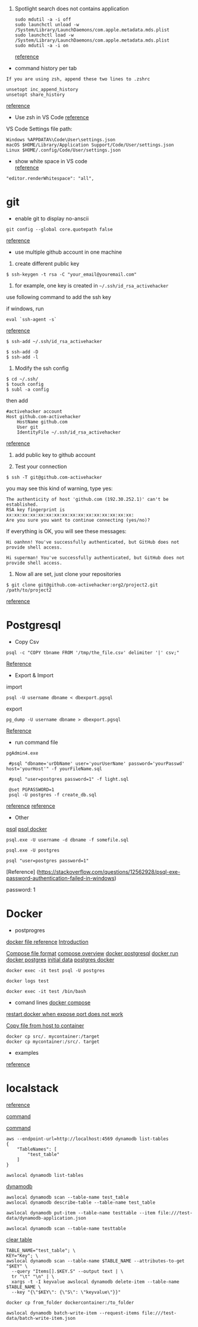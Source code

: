 1. Spotlight search does not contains application  
	```
	sudo mdutil -a -i off
	sudo launchctl unload -w /System/Library/LaunchDaemons/com.apple.metadata.mds.plist
	sudo launchctl load -w /System/Library/LaunchDaemons/com.apple.metadata.mds.plist
	sudo mdutil -a -i on
	```
	[reference](https://apple.stackexchange.com/questions/62715/applications-dont-show-up-in-spotlight)  

- command history per tab  
```
If you are using zsh, append these two lines to .zshrc

unsetopt inc_append_history
unsetopt share_history
```
[reference](https://superuser.com/questions/1245273/iterm2-version-3-individual-history-per-tab)  

- Use zsh in VS Code
[reference](https://medium.com/@ozzievee/configuring-vs-code-integrated-terminal-to-use-oh-my-zsh-f545de1545c1)  

VS Code Settings file path:  
```
Windows %APPDATA%\Code\User\settings.json
macOS $HOME/Library/Application Support/Code/User/settings.json
Linux $HOME/.config/Code/User/settings.json
```

- show white space in VS code  
[reference](https://stackoverflow.com/questions/30140595/show-whitespace-characters-in-visual-studio-code)  
```
"editor.renderWhitespace": "all",
```

# git
- enable git to display no-anscii

```
git config --global core.quotepath false
```
[reference](https://stackoverflow.com/questions/4144417/how-to-handle-asian-characters-in-file-names-in-git-on-os-x)

- use multiple github account in one machine

1. create different public key

```
$ ssh-keygen -t rsa -C "your_email@youremail.com"
```

1. for example, one key is created in `~/.ssh/id_rsa_activehacker`

use following command to add the ssh key

if windows, run
```
eval `ssh-agent -s`
```
[reference](https://stackoverflow.com/questions/17846529/could-not-open-a-connection-to-your-authentication-agent)

```
$ ssh-add ~/.ssh/id_rsa_activehacker

$ ssh-add -D
$ ssh-add -l
```

1. Modify the ssh config

```
$ cd ~/.ssh/
$ touch config
$ subl -a config
```

then add

```
#activehacker account
Host github.com-activehacker
	HostName github.com
	User git
	IdentityFile ~/.ssh/id_rsa_activehacker
```
[reference](https://gist.github.com/jexchan/2351996)

1. add public key to github account

1. Test your connection

```
$ ssh -T git@github.com-activehacker
```

you may see this kind of warning, type yes:

```
The authenticity of host 'github.com (192.30.252.1)' can't be established.
RSA key fingerprint is xx:xx:xx:xx:xx:xx:xx:xx:xx:xx:xx:xx:xx:xx:xx:xx:
Are you sure you want to continue connecting (yes/no)?
```

If everything is OK, you will see these messages:

```
Hi oanhnn! You've successfully authenticated, but GitHub does not provide shell access.
```
```
Hi superman! You've successfully authenticated, but GitHub does not provide shell access.
```

1. Now all are set, just clone your repositories

```
$ git clone git@github.com-activehacker:org2/project2.git /path/to/project2
```

[reference](https://gist.github.com/oanhnn/80a89405ab9023894df7)


# Postgresql
- Copy Csv
```
psql -c "COPY tbname FROM '/tmp/the_file.csv' delimiter '|' csv;"
```
[Reference](https://stackoverflow.com/questions/28602647/postgresql-csv-import-from-command-line)

- Export & Import

import

```
psql -U username dbname < dbexport.pgsql
```

export
```
pg_dump -U username dbname > dbexport.pgsql
```

[Reference](https://www.a2hosting.com/kb/developer-corner/postgresql/import-and-export-a-postgresql-database#Method-1.3A-Use-the-psql-program)


- run command file

```
pgAdmin4.exe
```

```
 #psql "dbname='urDbName' user='yourUserName' password='yourPasswd' host='yourHost'" -f yourFileName.sql

 #psql "user=postgres password=1" -f light.sql

 @set PGPASSWORD=1
 psql -U postgres -f create_db.sql
```
[reference](https://stackoverflow.com/questions/9736085/run-a-postgresql-sql-file-using-command-line-arguments)
[reference](https://gist.github.com/Kartones/dd3ff5ec5ea238d4c546)

- Other

[psql](http://postgresguide.com/utilities/psql.html)
[psql docker](https://hub.docker.com/_/postgres)

```
psql.exe -U username -d dbname -f somefile.sql

psql.exe -U postgres

psql "user=postgres password=1"
```
[Reference] (https://stackoverflow.com/questions/12562928/psql-exe-password-authentication-failed-in-windows)

password: 1


# Docker
- postprogres

[docker file reference](https://docs.docker.com/engine/reference/builder/)
[Introduction](https://hackernoon.com/practical-introduction-to-docker-compose-d34e79c4c2b6)

[Compose file format](https://docs.docker.com/compose/compose-file/)
[compose overview](https://docs.docker.com/compose/overview/)
[docker postgresql](https://docs.gradle.org/current/dsl/index.html)
[docker run](https://docs.docker.com/engine/reference/commandline/run/)
[docker postgres](https://docs.docker.com/samples/library/postgres/)
[initial data](https://stackoverflow.com/questions/34751814/build-postgres-docker-container-with-initial-schema)
[postgres docker](https://hub.docker.com/_/postgres/)

```
docker exec -it test psql -U postgres

docker logs test

docker exec -it test /bin/bash
```
- comand lines
[docker compose](https://docs.docker.com/compose/reference/overview/)

[restart docker when expose port does not work](https://stackoverflow.com/questions/40668908/running-docker-for-windows-error-when-exposing-ports/49564445#49564445)

[Copy file from host to container](https://stackoverflow.com/questions/22907231/copying-files-from-host-to-docker-container)
```
docker cp src/. mycontainer:/target
docker cp mycontainer:/src/. target
```

- examples

[reference](https://github.com/DanWahlin/AspNetCorePostgreSQLDockerApp)


# localstack

[reference](https://github.com/localstack/localstack)

[command](https://gist.github.com/abdul/acdfd0130d1f99ce737a4afe02875e98)

[command](https://lobster1234.github.io/2017/04/05/working-with-localstack-command-line/)
```
aws --endpoint-url=http://localhost:4569 dynamodb list-tables
{
    "TableNames": [
        "test_table"
    ]
}

awslocal dynamodb list-tables
```

[dynamodb](https://docs.aws.amazon.com/cli/latest/reference/dynamodb/index.html)

```
awslocal dynamodb scan --table-name test_table
awslocal dynamodb describe-table --table-name test_table
```

```
awslocal dynamodb put-item --table-name testtable --item file:///test-data/dynamodb-application.json

awslocal dynamodb scan --table-name testtable
```

[clear table](https://gist.github.com/pushplay/d2cac7ca1a10a5a49f6947a02657a23a)
```
TABLE_NAME="test_table"; \
KEY="Key"; \
awslocal dynamodb scan --table-name $TABLE_NAME --attributes-to-get "$KEY" \
  --query "Items[].$KEY.S" --output text | \
  tr "\t" "\n" | \
  xargs -t -I keyvalue awslocal dynamodb delete-item --table-name $TABLE_NAME \
  --key "{\"$KEY\": {\"S\": \"keyvalue\"}}"
```


```
docker cp from_folder dockercontainer:/to_folder

awslocal dynamodb batch-write-item --request-items file:///test-data/batch-write-item.json
```

